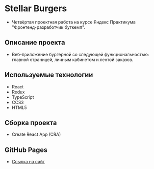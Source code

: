 # Stellar Burgers

- Четвёртая проектная работа на курсе Яндекс Практикума "Фронтенд-разработчик буткемп".

## Описание проекта

- Веб-приложение бургерной со следующей функциональностью: главной страницей, личным
  кабинетом и лентой заказов.

## Используемые технологии

- React
- Redux
- TypeScript
- CCS3
- HTML5

## Сборка проекта

- Create React App (CRA)

## GitHub Pages

- [Ссылка на сайт](https://lizapetkova.github.io/react-burger/)

[//]: # (## Ссылка на сайт)
[//]: # ()
[//]: # (- https://stellarburger-by-liza.nomoredomains.monster/)

